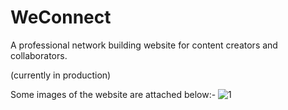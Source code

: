 # WeConnect
A professional network building website for content creators and collaborators.

(currently in production)

Some images of the website are attached below:-
![1](https://github.com/user-attachments/assets/43bbfe33-c3aa-49a5-b6c1-c87303c3a11a)
